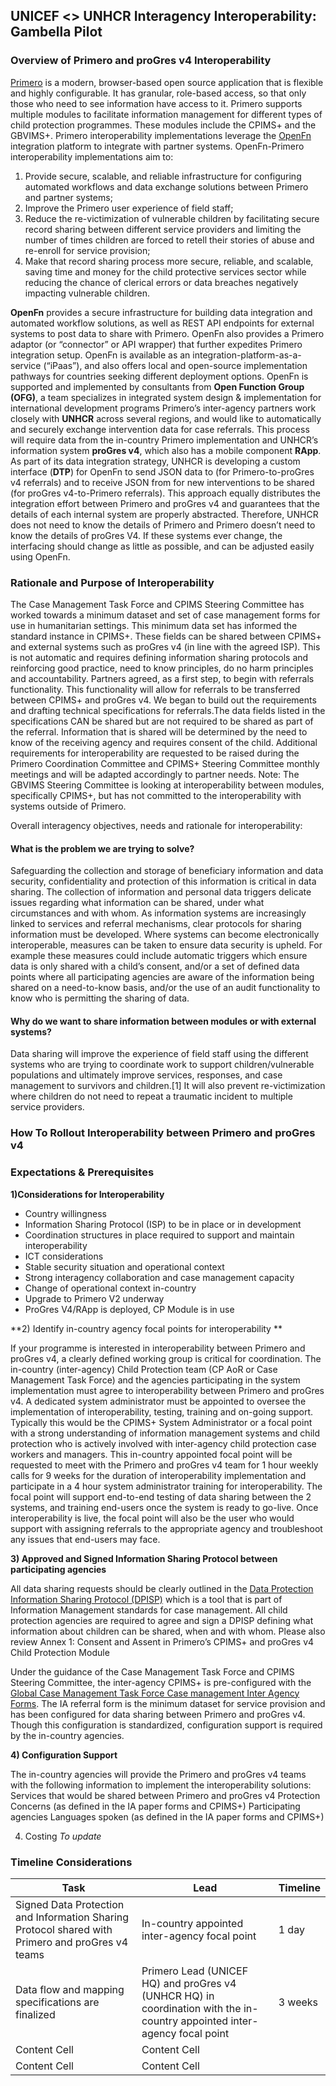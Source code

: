 ## UNICEF <> UNHCR Interagency Interoperability: Gambella Pilot

### Overview of Primero and proGres v4 Interoperability  


[Primero](https://www.primero.org/) is a modern, browser-based open source application that is flexible and highly configurable. It has granular, role-based access, so that only those who need to see information have access to it. Primero supports multiple modules to facilitate information management for different types of child protection programmes. These modules include the CPIMS+ and the GBVIMS+. Primero interoperability implementations leverage the [OpenFn](http://openfn.org) integration platform to integrate with partner systems. OpenFn-Primero interoperability implementations aim to:   
1. Provide secure, scalable, and reliable infrastructure for configuring automated workflows and data exchange solutions between Primero and partner systems;
2. Improve the Primero user experience of field staff; 
3. Reduce the re-victimization of vulnerable children by facilitating secure record sharing between different service providers and limiting the number of times children are forced to retell their stories of abuse and re-enroll for service provision; 
4. Make that record sharing process more secure, reliable, and scalable, saving time and money for the child protective services sector while reducing the chance of clerical errors or data breaches negatively impacting vulnerable children.  

**OpenFn** provides a secure infrastructure for building data integration and automated workflow solutions, as well as REST API endpoints for external systems to post data to share with Primero. OpenFn also provides a Primero adaptor (or “connector” or API wrapper) that further expedites Primero integration setup. OpenFn is available as an integration-platform-as-a-service (“iPaas”), and also offers local and open-source implementation pathways for countries seeking different deployment options. OpenFn is supported and implemented by consultants from **Open Function Group (OFG)**, a team specializes in integrated system design & implementation for international development programs 
Primero’s inter-agency partners work closely with **UNHCR** across several regions, and would like to automatically and securely exchange intervention data for case referrals. This process will require data from the in-country Primero implementation and UNHCR’s information system **proGres v4**, which also has a mobile component **RApp**. As part of its data integration strategy, UNHCR is developing a custom interface (**DTP**) for OpenFn to send JSON data to (for Primero-to-proGres v4 referrals) and to receive JSON from for new interventions to be shared (for proGres v4-to-Primero referrals). This approach equally distributes the integration effort between Primero and proGres v4 and guarantees that the details of each internal system are properly abstracted. Therefore, UNHCR does not need to know the details of Primero and Primero doesn’t need to know the details of proGres V4. If these systems ever change, the interfacing should change as little as possible, and can be adjusted easily using OpenFn. 

### Rationale and Purpose of Interoperability
The Case Management Task Force and CPIMS Steering Committee has worked towards a minimum dataset and set of case management forms for use in humanitarian settings. This minimum data set has informed the standard instance in CPIMS+. These fields can be shared between CPIMS+ and external systems such as proGres v4 (in line with the agreed ISP). This is not automatic and requires defining information sharing protocols and reinforcing good practice, need to know principles, do no harm principles and accountability. Partners agreed, as a first step, to begin with referrals functionality. This functionality will allow for referrals to be transferred between CPIMS+ and proGres v4. We began to build out the requirements and drafting technical specifications for referrals.The data fields listed in the specifications CAN be shared but are not required to be shared as part of the referral. Information that is shared will be determined by the need to know of the receiving agency and requires consent of the child. Additional requirements for interoperability are requested to be raised during the Primero Coordination Committee and CPIMS+ Steering Committee monthly meetings and will be adapted accordingly to partner needs.
Note: The GBVIMS Steering Committee is looking at interoperability between modules, specifically CPIMS+, but has not committed to the interoperability with systems outside of Primero.

Overall interagency objectives, needs and rationale for interoperability:

#### What is the problem we are trying to solve?

Safeguarding the collection and storage of beneficiary information and data security, confidentiality and protection of this information is critical in data sharing. The collection of information and personal data triggers delicate issues regarding what information can be shared, under what circumstances and with whom. As information systems are increasingly linked to services and referral mechanisms, clear protocols for sharing information must be developed. Where systems can become electronically interoperable, measures can be taken to ensure data security is upheld. For example these measures could include automatic triggers which ensure data is only shared with a child’s consent, and/or a set of defined data points where all participating agencies are aware of the information being shared on a need-to-know basis, and/or the use of an audit functionality to know who is permitting the sharing of data.

#### Why do we want to share information between modules or with external systems?
Data sharing will improve the experience of field staff using the different systems who are trying to coordinate work to support children/vulnerable populations and ultimately improve services, responses, and case management to survivors and children.[1] It will also prevent re-victimization where children do not need to repeat a traumatic incident to multiple service providers.

### How To Rollout Interoperability between Primero and proGres v4

### Expectations & Prerequisites 

**1)Considerations for Interoperability** 

- Country willingness
- Information Sharing Protocol (ISP) to be in place or in development
- Coordination structures in place required to support and maintain interoperability
- ICT considerations
- Stable security situation and operational context
- Strong interagency collaboration and case management capacity
- Change of operational context in-country
- Upgrade to Primero V2 underway
- ProGres V4/RApp is deployed, CP Module is in use 

**2) Identify in-country agency focal points for interoperability **

If your programme is interested in interoperability between Primero and proGres v4, a clearly defined working group is critical for coordination. The in-country (inter-agency) Child Protection team (CP AoR or Case Management Task Force) and the agencies participating in the system implementation must agree to interoperability between Primero and proGres v4. A dedicated system administrator must be appointed to oversee the implementation of interoperability, testing, training and on-going support. Typically this would be the CPIMS+ System Administrator or a focal point with a strong understanding of information management systems and child protection who is actively involved with inter-agency child protection case workers and managers. This in-country appointed focal point will be requested to meet with the Primero and proGres v4 team for 1 hour weekly calls for 9 weeks for the duration of interoperability implementation and participate in a 4 hour system administrator training for interoperability. The focal point will support end-to-end testing of data sharing between the 2 systems, and training end-users once the system is ready to go-live. Once interoperability is live, the focal point will also be the user who would support with assigning referrals to the appropriate agency and troubleshoot any issues that end-users may face. 

**3) Approved and Signed Information Sharing Protocol between participating agencies** 

All data sharing requests should be clearly outlined in the [Data Protection Information Sharing Protocol (DPISP)](https://alliancecpha.org/en/child-protection-online-library/data-protection-and-information-sharing-protocol-dpisp-guidance-and) which is a tool that is part of Information Management standards for case management. All child protection agencies are required to agree and sign a DPISP defining what information about children can be shared, when and with whom. Please also review Annex 1: Consent and Assent in Primero’s CPIMS+ and proGres v4 Child Protection Module

Under the guidance of the Case Management Task Force and CPIMS Steering Committee, the inter-agency CPIMS+ is pre-configured with the [Global Case Management Task Force Case management Inter Agency Forms](https://drive.google.com/drive/folders/17QDeeDRMpf6JHClCE7es7uuevGRt9F8h). The IA referral form is the minimum dataset for service provision and has been configured for data sharing between Primero and proGres v4. Though this configuration is standardized, configuration support is required by the in-country agencies. 

**4) Configuration Support**

The in-country agencies will provide the Primero and proGres v4 teams with the following information to implement the interoperability solutions:
Services that would be shared between Primero and proGres v4
Protection Concerns (as defined in the IA paper forms and CPIMS+)
Participating agencies 
Languages spoken (as defined in the IA paper forms and CPIMS+)

4) Costing 
_To update_


### Timeline Considerations
| Task  | Lead | Timeline |
| ------------- | ------------- | -------------- |
| Signed Data Protection and Information Sharing Protocol shared with Primero and proGres v4 teams | In-country appointed inter-agency focal point| 1 day |
|Data flow and mapping specifications are finalized| Primero Lead (UNICEF HQ) and proGres v4 (UNHCR HQ) in coordination with the in-country appointed inter-agency focal point | 3 weeks|
| Content Cell  | Content Cell  | 
| Content Cell  | Content Cell  |

